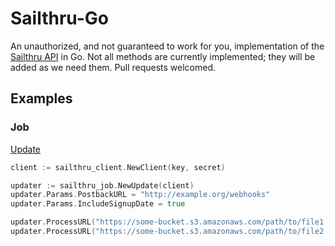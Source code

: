 # Sailthru-Go

An unauthorized, and not guaranteed to work for you, implementation of the [Sailthru API](https://getstarted.sailthru.com/developers/overview/) in Go. Not all methods are currently implemented; they will be added as we need them. Pull requests welcomed.

## Examples

### Job

[Update](https://getstarted.sailthru.com/developers/api/job/#update)

```go
client := sailthru_client.NewClient(key, secret)

updater := sailthru_job.NewUpdate(client)
updater.Params.PostbackURL = "http://example.org/webhooks"
updater.Params.IncludeSignupDate = true

updater.ProcessURL("https://some-bucket.s3.amazonaws.com/path/to/file1.csv")
updater.ProcessURL("https://some-bucket.s3.amazonaws.com/path/to/file2.csv")
```
